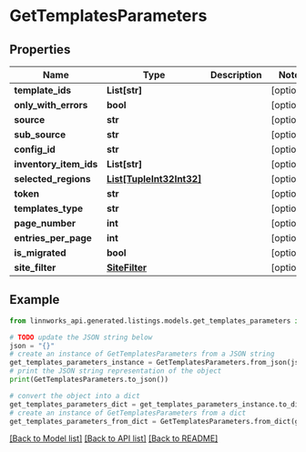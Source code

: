 # GetTemplatesParameters


## Properties

Name | Type | Description | Notes
------------ | ------------- | ------------- | -------------
**template_ids** | **List[str]** |  | [optional] 
**only_with_errors** | **bool** |  | [optional] 
**source** | **str** |  | [optional] 
**sub_source** | **str** |  | [optional] 
**config_id** | **str** |  | [optional] 
**inventory_item_ids** | **List[str]** |  | [optional] 
**selected_regions** | [**List[TupleInt32Int32]**](TupleInt32Int32.md) |  | [optional] 
**token** | **str** |  | [optional] 
**templates_type** | **str** |  | [optional] 
**page_number** | **int** |  | [optional] 
**entries_per_page** | **int** |  | [optional] 
**is_migrated** | **bool** |  | [optional] 
**site_filter** | [**SiteFilter**](SiteFilter.md) |  | [optional] 

## Example

```python
from linnworks_api.generated.listings.models.get_templates_parameters import GetTemplatesParameters

# TODO update the JSON string below
json = "{}"
# create an instance of GetTemplatesParameters from a JSON string
get_templates_parameters_instance = GetTemplatesParameters.from_json(json)
# print the JSON string representation of the object
print(GetTemplatesParameters.to_json())

# convert the object into a dict
get_templates_parameters_dict = get_templates_parameters_instance.to_dict()
# create an instance of GetTemplatesParameters from a dict
get_templates_parameters_from_dict = GetTemplatesParameters.from_dict(get_templates_parameters_dict)
```
[[Back to Model list]](../README.md#documentation-for-models) [[Back to API list]](../README.md#documentation-for-api-endpoints) [[Back to README]](../README.md)


